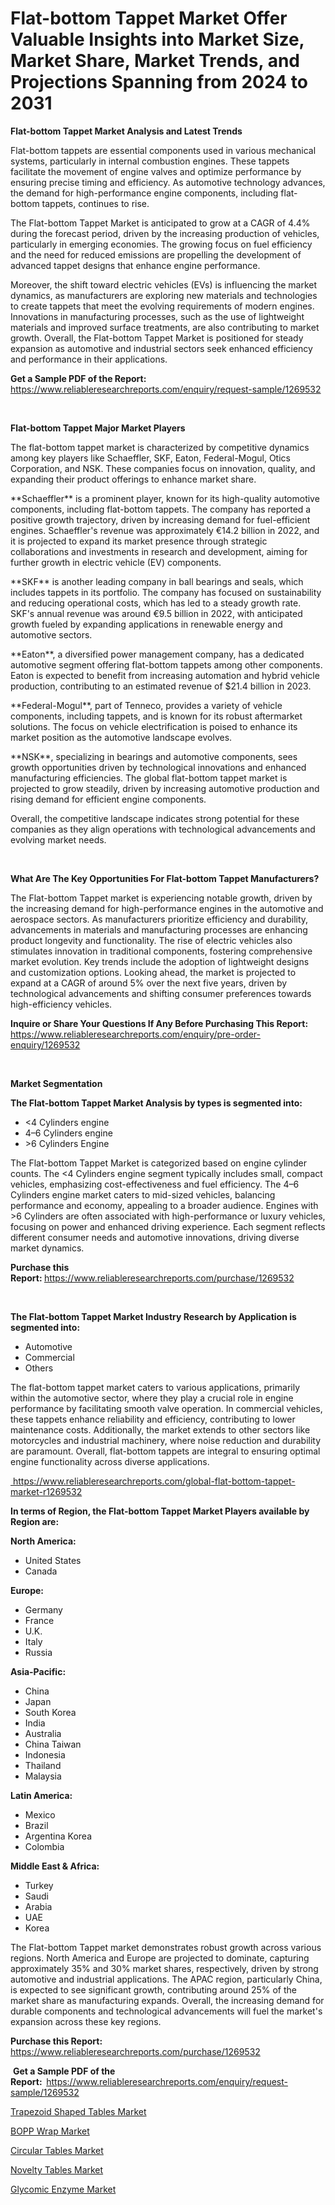 <p><h1>Flat-bottom Tappet Market Offer Valuable Insights into Market Size, Market Share, Market Trends, and Projections Spanning from 2024 to 2031</h1></p><p><strong>Flat-bottom Tappet Market Analysis and Latest Trends</strong></p>
<p><p>Flat-bottom tappets are essential components used in various mechanical systems, particularly in internal combustion engines. These tappets facilitate the movement of engine valves and optimize performance by ensuring precise timing and efficiency. As automotive technology advances, the demand for high-performance engine components, including flat-bottom tappets, continues to rise.</p><p>The Flat-bottom Tappet Market is anticipated to grow at a CAGR of 4.4% during the forecast period, driven by the increasing production of vehicles, particularly in emerging economies. The growing focus on fuel efficiency and the need for reduced emissions are propelling the development of advanced tappet designs that enhance engine performance.</p><p>Moreover, the shift toward electric vehicles (EVs) is influencing the market dynamics, as manufacturers are exploring new materials and technologies to create tappets that meet the evolving requirements of modern engines. Innovations in manufacturing processes, such as the use of lightweight materials and improved surface treatments, are also contributing to market growth. Overall, the Flat-bottom Tappet Market is positioned for steady expansion as automotive and industrial sectors seek enhanced efficiency and performance in their applications.</p></p>
<p><strong>Get a Sample PDF of the Report:&nbsp;</strong> <a href="https://www.reliableresearchreports.com/enquiry/request-sample/1269532?utm_campaign=12&utm_medium=2&utm_source=Github&utm_content=ia&utm_term=11122024&utm_id=flat-bottom-tappet">https://www.reliableresearchreports.com/enquiry/request-sample/1269532</a></p>
<p>&nbsp;</p>
<p><strong>Flat-bottom Tappet Major Market Players</strong></p>
<p><p>The flat-bottom tappet market is characterized by competitive dynamics among key players like Schaeffler, SKF, Eaton, Federal-Mogul, Otics Corporation, and NSK. These companies focus on innovation, quality, and expanding their product offerings to enhance market share.</p><p>**Schaeffler** is a prominent player, known for its high-quality automotive components, including flat-bottom tappets. The company has reported a positive growth trajectory, driven by increasing demand for fuel-efficient engines. Schaeffler's revenue was approximately €14.2 billion in 2022, and it is projected to expand its market presence through strategic collaborations and investments in research and development, aiming for further growth in electric vehicle (EV) components.</p><p>**SKF** is another leading company in ball bearings and seals, which includes tappets in its portfolio. The company has focused on sustainability and reducing operational costs, which has led to a steady growth rate. SKF's annual revenue was around €9.5 billion in 2022, with anticipated growth fueled by expanding applications in renewable energy and automotive sectors.</p><p>**Eaton**, a diversified power management company, has a dedicated automotive segment offering flat-bottom tappets among other components. Eaton is expected to benefit from increasing automation and hybrid vehicle production, contributing to an estimated revenue of $21.4 billion in 2023.</p><p>**Federal-Mogul**, part of Tenneco, provides a variety of vehicle components, including tappets, and is known for its robust aftermarket solutions. The focus on vehicle electrification is poised to enhance its market position as the automotive landscape evolves.</p><p>**NSK**, specializing in bearings and automotive components, sees growth opportunities driven by technological innovations and enhanced manufacturing efficiencies. The global flat-bottom tappet market is projected to grow steadily, driven by increasing automotive production and rising demand for efficient engine components. </p><p>Overall, the competitive landscape indicates strong potential for these companies as they align operations with technological advancements and evolving market needs.</p></p>
<p>&nbsp;</p>
<p><strong>What Are The Key Opportunities For Flat-bottom Tappet Manufacturers?</strong></p>
<p><p>The Flat-bottom Tappet market is experiencing notable growth, driven by the increasing demand for high-performance engines in the automotive and aerospace sectors. As manufacturers prioritize efficiency and durability, advancements in materials and manufacturing processes are enhancing product longevity and functionality. The rise of electric vehicles also stimulates innovation in traditional components, fostering comprehensive market evolution. Key trends include the adoption of lightweight designs and customization options. Looking ahead, the market is projected to expand at a CAGR of around 5% over the next five years, driven by technological advancements and shifting consumer preferences towards high-efficiency vehicles.</p></p>
<p><strong>Inquire or Share Your Questions If Any Before Purchasing This Report:</strong> <a href="https://www.reliableresearchreports.com/enquiry/pre-order-enquiry/1269532?utm_campaign=12&utm_medium=2&utm_source=Github&utm_content=ia&utm_term=11122024&utm_id=flat-bottom-tappet">https://www.reliableresearchreports.com/enquiry/pre-order-enquiry/1269532</a></p>
<p>&nbsp;</p>
<p><strong>Market Segmentation</strong></p>
<p><strong>The Flat-bottom Tappet Market Analysis by types is segmented into:</strong></p>
<p><ul><li><4 Cylinders engine</li><li>4–6 Cylinders engine</li><li>>6 Cylinders Engine</li></ul></p>
<p><p>The Flat-bottom Tappet Market is categorized based on engine cylinder counts. The <4 Cylinders engine segment typically includes small, compact vehicles, emphasizing cost-effectiveness and fuel efficiency. The 4–6 Cylinders engine market caters to mid-sized vehicles, balancing performance and economy, appealing to a broader audience. Engines with >6 Cylinders are often associated with high-performance or luxury vehicles, focusing on power and enhanced driving experience. Each segment reflects different consumer needs and automotive innovations, driving diverse market dynamics.</p></p>
<p><strong>Purchase this Report:&nbsp;</strong><a href="https://www.reliableresearchreports.com/purchase/1269532?utm_campaign=12&utm_medium=2&utm_source=Github&utm_content=ia&utm_term=11122024&utm_id=flat-bottom-tappet">https://www.reliableresearchreports.com/purchase/1269532</a></p>
<p>&nbsp;</p>
<p><strong>The Flat-bottom Tappet Market Industry Research by Application is segmented into:</strong></p>
<p><ul><li>Automotive</li><li>Commercial</li><li>Others</li></ul></p>
<p><p>The flat-bottom tappet market caters to various applications, primarily within the automotive sector, where they play a crucial role in engine performance by facilitating smooth valve operation. In commercial vehicles, these tappets enhance reliability and efficiency, contributing to lower maintenance costs. Additionally, the market extends to other sectors like motorcycles and industrial machinery, where noise reduction and durability are paramount. Overall, flat-bottom tappets are integral to ensuring optimal engine functionality across diverse applications.</p></p>
<p><a href="https://www.reliableresearchreports.com/global-flat-bottom-tappet-market-r1269532?utm_campaign=12&utm_medium=2&utm_source=Github&utm_content=ia&utm_term=11122024&utm_id=flat-bottom-tappet">&nbsp;https://www.reliableresearchreports.com/global-flat-bottom-tappet-market-r1269532</a></p>
<p><strong>In terms of Region, the Flat-bottom Tappet Market Players available by Region are:</strong></p>
<p>
    <p> <strong> North America: </strong>
        <ul>
            <li>United States</li>
            <li>Canada</li>
        </ul>
        </p> 
    <p> <strong> Europe: </strong>
        <ul>
            <li>Germany</li>
            <li>France</li>
            <li>U.K.</li>
            <li>Italy</li>
            <li>Russia</li>
        </ul>
        </p> 
    <p> <strong> Asia-Pacific: </strong>
        <ul>
            <li>China</li>
            <li>Japan</li>
            <li>South Korea</li>
            <li>India</li>
            <li>Australia</li>
            <li>China Taiwan</li>
            <li>Indonesia</li>
            <li>Thailand</li>
            <li>Malaysia</li>
        </ul>
        </p> 
    <p> <strong> Latin America: </strong>
        <ul>
            <li>Mexico</li>
            <li>Brazil</li>
            <li>Argentina Korea</li>
            <li>Colombia</li>
        </ul>
        </p> 
    <p> <strong> Middle East & Africa: </strong>
        <ul>
            <li>Turkey</li>
            <li>Saudi</li>
            <li>Arabia</li>
            <li>UAE</li>
            <li>Korea</li>
        </ul>
    </p>
    </p>
<p><p>The Flat-bottom Tappet market demonstrates robust growth across various regions. North America and Europe are projected to dominate, capturing approximately 35% and 30% market shares, respectively, driven by strong automotive and industrial applications. The APAC region, particularly China, is expected to see significant growth, contributing around 25% of the market share as manufacturing expands. Overall, the increasing demand for durable components and technological advancements will fuel the market's expansion across these key regions.</p></p>
<p><strong>Purchase this Report: </strong><a href="https://www.reliableresearchreports.com/purchase/1269532?utm_campaign=12&utm_medium=2&utm_source=Github&utm_content=ia&utm_term=11122024&utm_id=flat-bottom-tappet">https://www.reliableresearchreports.com/purchase/1269532</a></p>
<p>&nbsp;<strong>Get a Sample PDF of the Report:&nbsp;&nbsp;</strong><a href="https://www.reliableresearchreports.com/enquiry/request-sample/1269532?utm_campaign=12&utm_medium=2&utm_source=Github&utm_content=ia&utm_term=11122024&utm_id=flat-bottom-tappet">https://www.reliableresearchreports.com/enquiry/request-sample/1269532</a></p>
<p><strong></strong></p>
<p><p><a href="https://www.linkedin.com/pulse/trapezoid-shaped-tables-market-size-share-analysis-projecting-zz02e?utm_campaign=12&utm_medium=2&utm_source=Github&utm_content=ia&utm_term=11122024&utm_id=flat-bottom-tappet">Trapezoid Shaped Tables Market</a></p><p><a href="https://github.com/JakirUddin511/Market-Research-Report-List-1/blob/main/bopp-wrap-market.md?utm_campaign=12&utm_medium=2&utm_source=Github&utm_content=ia&utm_term=11122024&utm_id=flat-bottom-tappet">BOPP Wrap Market</a></p><p><a href="https://www.linkedin.com/pulse/explore-circular-tables-markets-growth-trajectory-qvx5e?utm_campaign=12&utm_medium=2&utm_source=Github&utm_content=ia&utm_term=11122024&utm_id=flat-bottom-tappet">Circular Tables Market</a></p><p><a href="https://www.linkedin.com/pulse/novelty-tables-market-share-size-2024-2031-detailed-research-kavwe?utm_campaign=12&utm_medium=2&utm_source=Github&utm_content=ia&utm_term=11122024&utm_id=flat-bottom-tappet">Novelty Tables Market</a></p><p><a href="https://github.com/ChiragRP21/Market-Research-Report-List-6/blob/main/glycomic-enzyme-market.md?utm_campaign=12&utm_medium=2&utm_source=Github&utm_content=ia&utm_term=11122024&utm_id=flat-bottom-tappet">Glycomic Enzyme Market</a></p></p>